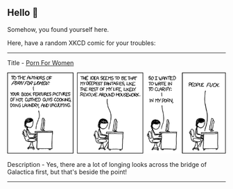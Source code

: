 ## Hello 👀

Somehow, you found yourself here.

Here, have a random XKCD comic for your troubles:

-----------------------------------

Title - [Porn For Women](https://xkcd.com/714)

![Porn For Women](./random_comic.png)

Description - Yes, there are a lot of longing looks across the bridge of Galactica first, but that's beside the point!

-----------------------------------